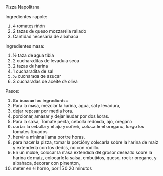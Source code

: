 Pizza Napolitana

Ingredientes napole: 

1. 4 tomates riñón
2. 2 tazas de queso mozzarella rallado
3. Cantidad necesaria de albahaca

Ingredientes masa:

1. ½ taza de agua tibia
2. 2 cucharaditas de levadura seca
3. 2 tazas de harina
4. 1 cucharadita de sal
5. ½ cucharada de azúcar
6. 3 cucharadas de aceite de oliva


Pasos: 

1. Se buscan los ingredientes
2. Para la masa, mezclar la harina, agua, sal y levadura, 
3. dejar reposar por media hora.
4. porcionar, amasar y dejar leudar por dos horas.
5. Para la salsa, Tomate perita, cebolla redonda, ajo, oregano
6. cortar la cebolla y el ajo y sofreir, colocarle el oregano, luego los tomates licuados
7. hervir a minima llama por tre horas.
8. para hacer la pizza, tomar la porcióny colocarla sobre la harina de maiz y extenderla con los dedos, no con rodillo.
9. En un molde, colocar  la masa extendida del grosor deseado sobre la harina de maiz, colocarle la salsa, embutidos, queso, rociar oregano, y albahaca, decorar con pimenton,  
10. meter en el horno, por 15 0 20 minutos


